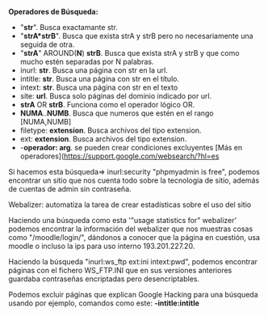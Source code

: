__Operadores de Búsqueda:__

+ "__str__". Busca exactamante str.
+ "__strA*strB__". Busca que exista strA y strB pero no necesariamente una seguida de otra.
+ "__strA__" AROUND(__N__) __strB__. Busca que exista strA y strB y que como mucho estén separadas por N palabras.
+ inurl: __str__. Busca una página con str en la url.
+ intitle: __str__. Busca una página con str en el título.
+ intext: __str__. Busca una página con str en el texto
+ site: __url__. Busca solo páginas del dominio indicado por url.
+ __strA__ OR __strB__. Funciona como el operador lógico OR.
+ __NUMA__..__NUMB__. Busca que numeros que estén en el rango [NUMA,NUMB]
+ filetype: __extension__. Busca archivos del tipo extension.
+ ext: __extension__. Busca archivos del tipo extension.
+ -__operador: arg__. se pueden crear condiciones excluyentes
[Más en operadores](https://support.google.com/websearch/?hl=es

Si hacemos esta búsqueda=> inurl:security "phpmyadmin is free", podemos encontrar un sitio que nos cuenta
todo sobre la tecnología de sitio, además de cuentas de admin sin contraseña.

Webalizer: automatiza la tarea de crear estadísticas sobre el uso del sitio

Haciendo una búsqueda como esta '"usage statistics for" webalizer' podemos encontrar la información
del webalizer que nos muestras cosas como "/moodle/login/", dándonos a conocer que la página en cuestión,
usa moodle o incluso la ips para uso interno 193.201.227.20.

Haciendo la búsqueda "inurl:ws_ftp ext:ini intext:pwd", podemos encontrar páginas con el fichero WS_FTP.INI
que en sus versiones anteriores guardaba contraseñas encriptadas pero desencriptables.

Podemos excluir páginas que explican Google Hacking para una búsqueda usando por ejemplo, comandos 
como este: __-intitle:intitle__






